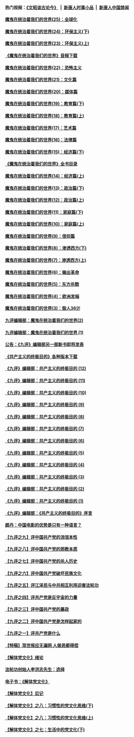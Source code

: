 #### 热门视频：[《文昭谈古论今》](https://github.com/gfw-breaker/wenzhao/blob/master/README.md?t=10240333) &nbsp;|&nbsp; [新唐人时事小品](https://github.com/gfw-breaker/ntdtv-comedy/blob/master/README.md?t=10240333) &nbsp;|&nbsp; [新唐人中国禁闻](https://github.com/gfw-breaker/ntdtv-news/blob/master/README.md?t=10240333)

#### [魔鬼在统治着我们的世界(25)：全球化](../pages/nsc422/n10788205.md?t=10240333) 

#### [魔鬼在统治着我们的世界(24)：环保主义(下)](../pages/nsc422/n10695307.md?t=10240333) 

#### [魔鬼在统治着我们的世界(23)：环保主义(上)](../pages/nsc422/n10688613.md?t=10240333) 

#### [《魔鬼在统治着我们的世界》音频下载](../pages/nsc422/n10635553.md?t=10240333) 

#### [魔鬼在统治着我们的世界(22)：恐怖主义](../pages/nsc422/n10614727.md?t=10240333) 

#### [魔鬼在统治着我们的世界(21)：文化篇](../pages/nsc422/n10597706.md?t=10240333) 

#### [魔鬼在统治着我们的世界(20)：媒体篇](../pages/nsc422/n10586579.md?t=10240333) 

#### [魔鬼在统治着我们的世界(19)：教育篇(下)](../pages/nsc422/n10564808.md?t=10240333) 

#### [魔鬼在统治着我们的世界(18)：教育篇(上)](../pages/nsc422/n10526970.md?t=10240333) 

#### [魔鬼在统治着我们的世界(17)：艺术篇](../pages/nsc422/n10499093.md?t=10240333) 

#### [魔鬼在统治着我们的世界(16)：法律篇](../pages/nsc422/n10485969.md?t=10240333) 

#### [魔鬼在统治着我们的世界(15)：经济篇(下)](../pages/nsc422/n10469975.md?t=10240333) 

#### [《魔鬼在统治着我们的世界》全书目录](../pages/nsc422/n10464261.md?t=10240333) 

#### [魔鬼在统治着我们的世界(14)：经济篇(上)](../pages/nsc422/n10457370.md?t=10240333) 

#### [魔鬼在统治着我们的世界(13)：政治篇(下)](../pages/nsc422/n10448270.md?t=10240333) 

#### [魔鬼在统治着我们的世界(12)：政治篇(上)](../pages/nsc422/n10444576.md?t=10240333) 

#### [魔鬼在统治着我们的世界(11)：家庭篇(下)](../pages/nsc422/n10440961.md?t=10240333) 

#### [魔鬼在统治着我们的世界(10)：家庭篇(上)](../pages/nsc422/n10435448.md?t=10240333) 

#### [魔鬼在统治着我们的世界(9)：信仰篇](../pages/nsc422/n10432159.md?t=10240333) 

#### [魔鬼在统治着我们的世界(8)：渗透西方(下)](../pages/nsc422/n10429603.md?t=10240333) 

#### [魔鬼在统治着我们的世界(7)：渗透西方(上)](../pages/nsc422/n10426013.md?t=10240333) 

#### [魔鬼在统治着我们的世界(6)：输出革命](../pages/nsc422/n10421536.md?t=10240333) 

#### [魔鬼在统治着我们的世界(5)：东方杀戮](../pages/nsc422/n10417707.md?t=10240333) 

#### [魔鬼在统治着我们的世界(4)：欧洲发端](../pages/nsc422/n10414890.md?t=10240333) 

#### [魔鬼在统治着我们的世界(3)：毁人36计](../pages/nsc422/n10411583.md?t=10240333) 

#### [九评编辑部：魔鬼在统治着我们的世界(2)](../pages/nsc422/n10410036.md?t=10240333) 

#### [九评编辑部：魔鬼在统治着我们的世界 (1)](../pages/nsc422/n10406825.md?t=10240333) 

#### [公告：《九评》编辑部另一部新书即将发表](../pages/nsc422/n10405104.md?t=10240333) 

#### [《共产主义的终极目的》各种版本下载](../pages/nsc422/n10022138.md?t=10240333) 

#### [《九评》编辑部：共产主义的终极目的 (12)](../pages/nsc422/n9933272.md?t=10240333) 

#### [《九评》编辑部：共产主义的终极目的 (11)](../pages/nsc422/n9924973.md?t=10240333) 

#### [《九评》编辑部：共产主义的终极目的 (10)](../pages/nsc422/n9920883.md?t=10240333) 

#### [《九评》编辑部：共产主义的终极目的 (9)](../pages/nsc422/n9916363.md?t=10240333) 

#### [《九评》编辑部：共产主义的终极目的 (8)](../pages/nsc422/n9912488.md?t=10240333) 

#### [《九评》编辑部：共产主义的终极目的 (7)](../pages/nsc422/n9901176.md?t=10240333) 

#### [《九评》编辑部：共产主义的终极目的 (6)](../pages/nsc422/n9899359.md?t=10240333) 

#### [《九评》编辑部：共产主义的终极目的 (5)](../pages/nsc422/n9893174.md?t=10240333) 

#### [《九评》编辑部：共产主义的终极目的 (4)](../pages/nsc422/n9891246.md?t=10240333) 

#### [《九评》编辑部：共产主义的终极目的 (3)](../pages/nsc422/n9879879.md?t=10240333) 

#### [《九评》编辑部：共产主义的终极目的 (2)](../pages/nsc422/n9876205.md?t=10240333) 

#### [《九评》编辑部：共产主义的终极目的 (1)](../pages/nsc422/n9865857.md?t=10240333) 

#### [《九评》编辑部：《共产主义的终极目的》序言](../pages/nsc422/n9862666.md?t=10240333) 

#### [颜丹：中国电影的优势是只有一种语言？](../pages/nsc422/n9583062.md?t=10240333) 

#### [【九评之九】评中国共产党的流氓本性](../pages/nsc422/n737542.md?t=10240333) 

#### [【九评之八】评中国共产党的邪教本质](../pages/nsc422/n735942.md?t=10240333) 

#### [【九评之七】评中国共产党的杀人历史](../pages/nsc422/n733806.md?t=10240333) 

#### [【九评之六】评中国共产党破坏民族文化](../pages/nsc422/n731667.md?t=10240333) 

#### [【九评之五】评江泽民与中共相互利用迫害法轮功](../pages/nsc422/n730058.md?t=10240333) 

#### [【九评之四】评共产党是反宇宙的力量](../pages/nsc422/n727814.md?t=10240333) 

#### [【九评之三】评中国共产党的暴政](../pages/nsc422/n725597.md?t=10240333) 

#### [【九评之二】评中国共产党是怎样起家的](../pages/nsc422/n723946.md?t=10240333) 

#### [【九评之一】评共产党是什么](../pages/nsc422/n722529.md?t=10240333) 

#### [【特稿】现世报应无漏网 人做恶都得偿](../pages/nsc422/n4215167.md?t=10240333) 

#### [【解体党文化】绪论](../pages/nsc422/n1449356.md?t=10240333) 

#### [法轮功创始人李洪志先生：选择](../pages/nsc422/n3580738.md?t=10240333) 

#### [电子书：《解体党文化》](../pages/nsc422/n1573484.md?t=10240333) 

#### [【解体党文化】后记](../pages/nsc422/n1531999.md?t=10240333) 

#### [【解体党文化】之八：习惯性的党文化思维(下)](../pages/nsc422/n1526477.md?t=10240333) 

#### [【解体党文化】之八：习惯性的党文化思维(上)](../pages/nsc422/n1520631.md?t=10240333) 

#### [【解体党文化】之七：生活中的党文化(下)](../pages/nsc422/n1513446.md?t=10240333) 

